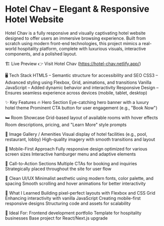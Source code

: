 # Hotel Chav – Elegant & Responsive Hotel Website

Hotel Chav is a fully responsive and visually captivating hotel website designed to offer users an immersive browsing experience. Built from scratch using modern front-end technologies, this project mimics a real-world hospitality platform, complete with luxurious visuals, interactive components, and a polished layout.

🏗️ Live Preview
👉 Visit Hotel Chav (https://hotel-chav.netlify.app/)

🖥️ Tech Stack
HTML5 – Semantic structure for accessibility and SEO
CSS3 – Advanced styling using Flexbox, Grid, animations, and transitions
Vanilla JavaScript – Added dynamic behavior and interactivity
Responsive Design – Ensures seamless experience across devices (mobile, tablet, desktop)

✨ Key Features
🔥 Hero Section
Eye-catching hero banner with a luxury hotel theme
Prominent CTA button for user engagement (e.g., "Book Now")

🛏️ Room Showcase
Grid-based layout of available rooms with hover effects
Room descriptions, pricing, and "Learn More" style prompts

📸 Image Gallery / Amenities
Visual display of hotel facilities (e.g., pool, restaurant, lobby)
High-quality imagery with smooth transitions and layout

📱 Mobile-First Approach
Fully responsive design optimized for various screen sizes
Interactive hamburger menu and adaptive elements

🎯 Call-to-Action Sections
Multiple CTAs for booking and inquiries
Strategically placed throughout the site for user flow

🎨 Clean UI/UX
Minimalist aesthetic using modern fonts, color palette, and spacing
Smooth scrolling and hover animations for better interactivity

🧠 What I Learned
Building pixel-perfect layouts with Flexbox and CSS Grid
Enhancing interactivity with vanilla JavaScript
Creating mobile-first responsive designs
Structuring code and assets for scalability

📌 Ideal For:
Frontend development portfolio
Template for hospitality businesses
Base project for React/Next.js upgrade
